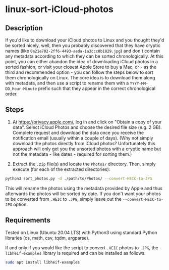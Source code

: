 # linux-sort-iCloud-photos

## Description

If you'd like to download your iCloud photos to Linux and you thought they'd be sorted nicely, well, then you probably discovered that they have cryptic names (like `0a21e702-2ff6-4493-aeda-1a3ccc0b1829.jpg`) and don't contain any metadata according to which they can be sorted chronologically. At this point, you can either abandon the idea of downloading iCloud photos in a sorted fashion, or visit your closest Apple Store to buy a Mac, or - as the third and recommended option - you can follow the steps below to sort them chronologically on Linux. The core idea is to download them along with metadata, and then use a script to rename them with a `YYYY-MM-DD_Hour-Minute` prefix such that they appear in the correct chronological order.

## Steps

1. At https://privacy.apple.com/, log in and click on "Obtain a copy of your data". Select iCloud Photos and choose the desired file size (e.g. 2 GB). Complete request and download the data once you receive the notification email (usually within a couple of days).
(Why not simply download the photos directly from iCloud photos? Unfortunately this approach will only get you the unsorted photos with a cryptic name but not the metadata - like dates - required for sorting them.)

2. Extract the `.zip` file(s) and locate the `Photos/` directory. Then, simply execute (for each of the extracted directories):

```bash
python3 sort_photos.py -d ./path/to/Photos/ --convert-HEIC-to-JPG
```

This will rename the photos using the metadata provided by Apple and thus afterwards the photos will be sorted by date. If you don't want your photos to be converted from `.HEIC` to `.JPG`, simply leave out the ``--convert-HEIC-to-JPG`` option.

## Requirements

Tested on Linux (Ubuntu 20.04 LTS) with Python3 using standard Python libraries (os, math, csv, tqdm, argparse).

If and only if you would like the script to convert `.HEIC` photos to `.JPG`, the `libheif-examples` library is required and can be installed as follows:

```bash
sudo apt install libheif-examples
```
